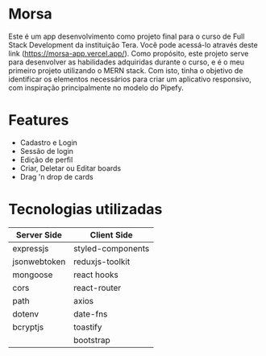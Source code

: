 # Morsa

Este é um app desenvolvimento como projeto final para o curso de Full Stack Development da instituição Tera. Você pode acessá-lo através deste link (https://morsa-app.vercel.app/).
Como propósito, este projeto serve para desenvolver as habilidades adquiridas durante o curso, e é o meu primeiro projeto utilizando o MERN stack. Com isto, tinha o objetivo de identificar os elementos necessários para criar um aplicativo responsivo, com inspiração principalmente no modelo do Pipefy.

# Features

- Cadastro e Login
- Sessão de login
- Edição de perfil
- Criar, Deletar ou Editar boards
- Drag 'n drop de cards

# Tecnologias utilizadas

| Server Side    	| Client Side               	
|----------------	|---------------------------	
| expressjs      	| styled-components         	
| jsonwebtoken    | reduxjs-toolkit    
| mongoose       	| react hooks          	
| cors           	| react-router               
| path           	| axios                    
| dotenv         	| date-fns                  	
| bcryptjs   	    | toastify
|                	| bootstrap                         
            	             
